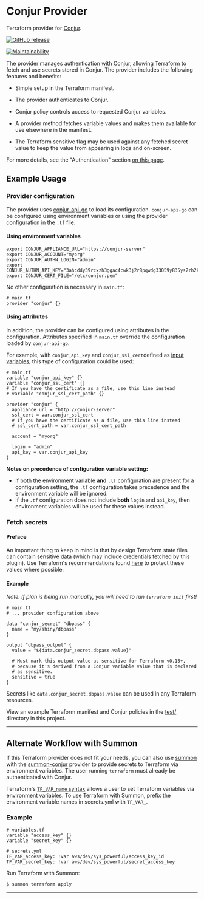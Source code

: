 # Conjur Provider

Terraform provider for [Conjur](https://www.conjur.org).

[![GitHub release](https://img.shields.io/github/release/cyberark/terraform-provider-conjur.svg)](https://github.com/cyberark/terraform-provider-conjur/releases/latest)

[![Maintainability](https://api.codeclimate.com/v1/badges/e9fc0a2de573aa189a3c/maintainability)](https://codeclimate.com/github/cyberark/terraform-provider-conjur/maintainability)

The provider manages authentication with Conjur, allowing Terraform to fetch and use secrets stored in Conjur. The provider includes the following features and benefits:

- Simple setup in the Terraform manifest.

- The provider authenticates to Conjur.

- Conjur policy controls access to requested Conjur variables.

- A provider method fetches variable values and makes them available for use elsewhere in the manifest.

- The Terraform sensitive flag may be used against any fetched secret value to keep the value from appearing in logs and on-screen.

For more details, see the "Authentication" section
[on this page](https://docs.conjur.org/Latest/en/Content/Integrations/terraform.htm).

## Example Usage

### Provider configuration

The provider uses [conjur-api-go](https://github.com/cyberark/conjur-api-go) to load its
configuration. `conjur-api-go` can be configured using environment variables or using the
provider configuration in the `.tf` file.

#### Using environment variables

```sh-session
export CONJUR_APPLIANCE_URL="https://conjur-server"
export CONJUR_ACCOUNT="myorg"
export CONJUR_AUTHN_LOGIN="admin"
export CONJUR_AUTHN_API_KEY="3ahcddy39rcxzh3ggac4cwk3j2r8pqwdg33059y835ys2rh2kzs2a"
export CONJUR_CERT_FILE="/etc/conjur.pem"
```

No other configuration is necessary in `main.tf`:

```
# main.tf
provider "conjur" {}
```

#### Using attributes

In addition, the provider can be configured using attributes in the
configuration. Attributes specified in `main.tf` override the configuration loaded by
`conjur-api-go`.

For example, with `conjur_api_key` and `conjur_ssl_cert`defined as
[input variables](https://www.terraform.io/docs/configuration/variables.html), this
type of configuration could be used:

```
# main.tf
variable "conjur_api_key" {}
variable "conjur_ssl_cert" {}
# If you have the certificate as a file, use this line instead
# variable "conjur_ssl_cert_path" {}

provider "conjur" {
  appliance_url = "http://conjur-server"
  ssl_cert = var.conjur_ssl_cert
  # If you have the certificate as a file, use this line instead
  # ssl_cert_path = var.conjur_ssl_cert_path

  account = "myorg"

  login = "admin"
  api_key = var.conjur_api_key
}
```

**Notes on precedence of configuration variable setting:**

- If both the environment variable **and** `.tf` configuration are present for a
  configuration setting, the `.tf` configuration takes precedence and the environment
  variable will be ignored.
- If the `.tf` configuration does not include **both** `login` and `api_key`, then
  environment variables will be used for these values instead.

### Fetch secrets

#### Preface

An important thing to keep in mind is that by design Terraform state files can contain
sensitive data (which may include credentials fetched by this plugin). Use Terraform's
recommendations found [here](https://www.terraform.io/docs/state/sensitive-data.html) to
protect these values where possible.

#### Example

_Note: If plan is being run manually, you will need to run `terraform init` first!_

```
# main.tf
# ... provider configuration above

data "conjur_secret" "dbpass" {
  name = "my/shiny/dbpass"
}

output "dbpass_output" {
  value = "${data.conjur_secret.dbpass.value}"
  
  # Must mark this output value as sensitive for Terraform v0.15+,
  # because it's derived from a Conjur variable value that is declared
  # as sensitive.
  sensitive = true
}
```

Secrets like `data.conjur_secret.dbpass.value` can be used in any Terraform resources.

View an example Terraform manifest and Conjur policies in the
[test/](test/) directory in this project.

---

## Alternate Workflow with Summon

If this Terraform provider does not fit your needs, you can also use
[summon](https://github.com/cyberark/summon) with the
[summon-conjur](https://github.com/cyberark/summon-conjur) provider
to provide secrets to Terraform via environment variables.
The user running `terraform` must already be authenticated with Conjur.

Terraform's [`TF_VAR_name` syntax](https://www.terraform.io/docs/configuration/environment-variables.html#tf_var_name)
allows a user to set Terraform variables via environment variables.
To use Terraform with Summon, prefix the environment variable names in secrets.yml with `TF_VAR_`.

### Example

```
# variables.tf
variable "access_key" {}
variable "secret_key" {}
```


```
# secrets.yml
TF_VAR_access_key: !var aws/dev/sys_powerful/access_key_id
TF_VAR_secret_key: !var aws/dev/sys_powerful/secret_access_key
```

Run Terraform with Summon:

```sh-session
$ summon terraform apply
```

---
